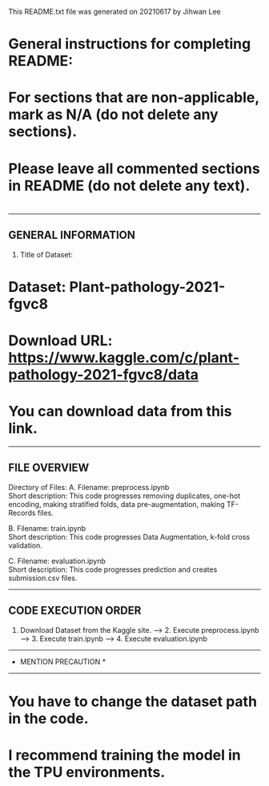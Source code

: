 This README.txt file was generated on 20210617 by Jihwan Lee

#
# General instructions for completing README:
# For sections that are non-applicable, mark as N/A (do not delete any sections).
# Please leave all commented sections in README (do not delete any text).
#

-------------------
GENERAL INFORMATION
-------------------

1. Title of Dataset:

# Dataset: Plant-pathology-2021-fgvc8
# Download URL: https://www.kaggle.com/c/plant-pathology-2021-fgvc8/data
# You can download data from this link.

---------------------
FILE OVERVIEW
---------------------

Directory of Files:
   A. Filename: preprocess.ipynb        
      Short description: This code progresses removing duplicates, one-hot encoding,
                             making stratified folds, data pre-augmentation, making TF-Records files.        
        
   B. Filename: train.ipynb        
      Short description: This code progresses Data Augmentation, k-fold cross validation.
                             
        
   C. Filename: evaluation.ipynb      
      Short description: This code progresses prediction and creates submission.csv files.


--------------------------
CODE EXECUTION ORDER
--------------------------

1. Download Dataset from the Kaggle site. --> 2. Execute preprocess.ipynb --> 3. Execute train.ipynb --> 4. Execute evaluation.ipynb

--------------------------
* MENTION PRECAUTION *
--------------------------

# You have to change the dataset path in the code.
# I recommend training the model in the TPU environments.
